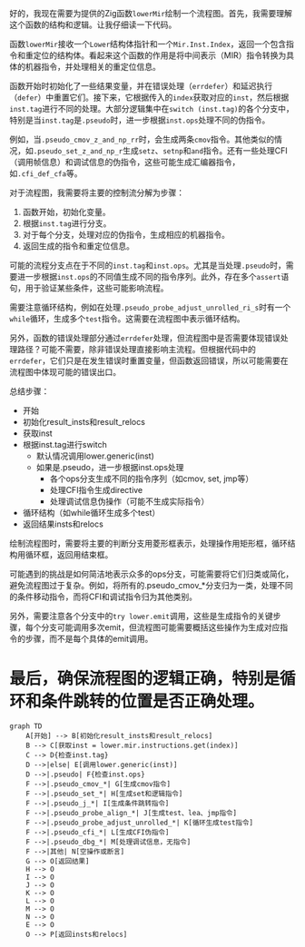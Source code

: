 好的，我现在需要为提供的Zig函数`lowerMir`绘制一个流程图。首先，我需要理解这个函数的结构和逻辑。让我仔细读一下代码。

函数`lowerMir`接收一个`Lower`结构体指针和一个`Mir.Inst.Index`，返回一个包含指令和重定位的结构体。看起来这个函数的作用是将中间表示（MIR）指令转换为具体的机器指令，并处理相关的重定位信息。

函数开始时初始化了一些结果变量，并在错误处理（`errdefer`）和延迟执行（`defer`）中重置它们。接下来，它根据传入的`index`获取对应的`inst`，然后根据`inst.tag`进行不同的处理。大部分逻辑集中在`switch (inst.tag)`的各个分支中，特别是当`inst.tag`是`.pseudo`时，进一步根据`inst.ops`处理不同的伪指令。

例如，当`.pseudo_cmov_z_and_np_rr`时，会生成两条`cmov`指令。其他类似的情况，如`.pseudo_set_z_and_np_r`生成`setz`、`setnp`和`and`指令。还有一些处理CFI（调用帧信息）和调试信息的伪指令，这些可能生成汇编器指令，如`.cfi_def_cfa`等。

对于流程图，我需要将主要的控制流分解为步骤：

1. 函数开始，初始化变量。
2. 根据`inst.tag`进行分支。
3. 对于每个分支，处理对应的伪指令，生成相应的机器指令。
4. 返回生成的指令和重定位信息。

可能的流程分支点在于不同的`inst.tag`和`inst.ops`。尤其是当处理`.pseudo`时，需要进一步根据`inst.ops`的不同值生成不同的指令序列。此外，存在多个`assert`语句，用于验证某些条件，这些可能影响流程。

需要注意循环结构，例如在处理`.pseudo_probe_adjust_unrolled_ri_s`时有一个`while`循环，生成多个`test`指令。这需要在流程图中表示循环结构。

另外，函数的错误处理部分通过`errdefer`处理，但流程图中是否需要体现错误处理路径？可能不需要，除非错误处理直接影响主流程。但根据代码中的`errdefer`，它们只是在发生错误时重置变量，但函数返回错误，所以可能需要在流程图中体现可能的错误出口。

总结步骤：

- 开始
- 初始化result_insts和result_relocs
- 获取inst
- 根据inst.tag进行switch
  - 默认情况调用lower.generic(inst)
  - 如果是.pseudo，进一步根据inst.ops处理
    - 各个ops分支生成不同的指令序列（如cmov, set, jmp等）
    - 处理CFI指令生成directive
    - 处理调试信息伪操作（可能不生成实际指令）
- 循环结构（如while循环生成多个test）
- 返回结果insts和relocs

绘制流程图时，需要将主要的判断分支用菱形框表示，处理操作用矩形框，循环结构用循环框，返回用结束框。

可能遇到的挑战是如何简洁地表示众多的ops分支，可能需要将它们归类或简化，避免流程图过于复杂。例如，将所有的.pseudo_cmov_*分支归为一类，处理不同的条件移动指令，而将CFI和调试指令归为其他类别。

另外，需要注意各个分支中的`try lower.emit`调用，这些是生成指令的关键步骤，每个分支可能调用多次emit，但流程图可能需要概括这些操作为生成对应指令的步骤，而不是每个具体的emit调用。

最后，确保流程图的逻辑正确，特别是循环和条件跳转的位置是否正确处理。
================================================
```mermaid
graph TD
    A[开始] --> B[初始化result_insts和result_relocs]
    B --> C[获取inst = lower.mir.instructions.get(index)]
    C --> D{检查inst.tag}
    D -->|else| E[调用lower.generic(inst)]
    D -->|.pseudo| F{检查inst.ops}
    F -->|.pseudo_cmov_*| G[生成cmov指令]
    F -->|.pseudo_set_*| H[生成set和逻辑指令]
    F -->|.pseudo_j_*| I[生成条件跳转指令]
    F -->|.pseudo_probe_align_*| J[生成test、lea、jmp指令]
    F -->|.pseudo_probe_adjust_unrolled_*| K[循环生成test指令]
    F -->|.pseudo_cfi_*| L[生成CFI伪指令]
    F -->|.pseudo_dbg_*| M[处理调试信息，无指令]
    F -->|其他| N[空操作或断言]
    G --> O[返回结果]
    H --> O
    I --> O
    J --> O
    K --> O
    L --> O
    M --> O
    N --> O
    E --> O
    O --> P[返回insts和relocs]
```